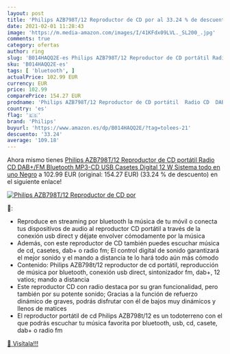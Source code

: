 ```yaml
---
layout: post
title: 'Philips AZB798T/12 Reproductor de CD por al 33.24 % de descuento'
date: 2021-02-01 11:28:43
image: 'https://m.media-amazon.com/images/I/41KFdx09LVL._SL200_.jpg'
comments: true
category: ofertas
author: ring
slug: 'B014HAQQ2E-es Philips AZB798T/12 Reproductor de CD portátil Radio CD...'
sku: 'B014HAQQ2E-es'
tags: [ 'bluetooth', ]
actualPrice: 102.99 EUR
currency: EUR
price: 102.99
comparePrice: 154.27 EUR
prodname: 'Philips AZB798T/12 Reproductor de CD portátil  Radio CD  DAB+/FM  Bluetooth  MP3-CD  USB  Casetes  Digital  12 W  Sistema todo en uno  Negro'
country: 'es'
flag: '🇪🇸'
brand: 'Philips'
buyurl: 'https://www.amazon.es/dp/B014HAQQ2E/?tag=tolees-21'
descuento: '33.24'
average: '109.18'
---
```


Ahora mismo tienes [Philips AZB798T/12 Reproductor de CD portátil  Radio CD  DAB+/FM  Bluetooth  MP3-CD  USB  Casetes  Digital  12 W  Sistema todo en uno  Negro](https://www.amazon.es/dp/B014HAQQ2E/?tag=tolees-21) a 102.99 EUR (original: 154.27 EUR) (33.24 %  de descuento) en el siguiente enlace!

[![Philips AZB798T/12 Reproductor de CD por](https://m.media-amazon.com/images/I/41KFdx09LVL._SL200_.jpg)](https://www.amazon.es/dp/B014HAQQ2E/?tag=tolees-21)

🔎:

- Reproduce en streaming por bluetooth la música de tu móvil o conecta tus dispositivos de audio al reproductor CD portátil a través de la conexión usb direct y déjate envolver cómodamente por la música
- Además, con este reproductor de CD también puedes escuchar música de cd, casetes, dab+ o radio fm; El control digital de sonido garantizará el mejor sonido y el mando a distancia te lo hará todo aún más cómodo
- Contenido: Philips AZB798t/12 reproductor de cd portátil, reproducción de música por bluetooth, conexión usb direct, sintonizador fm, dab+, 12 vatios; mando a distancia
- Este reproductor CD con radio destaca por su gran funcionalidad, pero también por su potente sonido; Gracias a la función de refuerzo dinámico de graves, podrás disfrutar con él de bajos muy dinámicos y llenos de matices
- El reproductor portátil de cd Philips AZB798t/12 es un todoterreno con el que podrás escuchar tu música favorita por bluetooth, usb, cd, casete, dab+ o radio fm

[🛒 Visítala!!!](https://www.amazon.es/dp/B014HAQQ2E/?tag=tolees-21)

